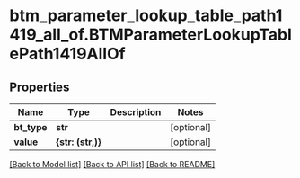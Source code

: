 # btm_parameter_lookup_table_path1419_all_of.BTMParameterLookupTablePath1419AllOf

## Properties
Name | Type | Description | Notes
------------ | ------------- | ------------- | -------------
**bt_type** | **str** |  | [optional] 
**value** | **{str: (str,)}** |  | [optional] 

[[Back to Model list]](../README.md#documentation-for-models) [[Back to API list]](../README.md#documentation-for-api-endpoints) [[Back to README]](../README.md)



